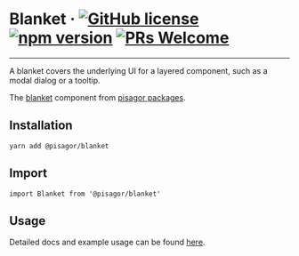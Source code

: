 # Blanket &middot; [![GitHub license](https://img.shields.io/badge/license-MIT-blue.svg)](https://github.com/facebook/react/blob/master/LICENSE) [![npm version](https://img.shields.io/npm/v/react.svg?style=flat)](https://www.npmjs.com/package/react) [![PRs Welcome](https://img.shields.io/badge/PRs-welcome-brightgreen.svg)](https://reactjs.org/docs/how-to-contribute.html#your-first-pull-request)

---

A blanket covers the underlying UI for a layered component, such as a modal dialog or a tooltip.

The [blanket](https://pisagor.com/components/blanket) component from [pisagor packages](https://pisagor.com).

## Installation

    yarn add @pisagor/blanket

## Import
  
    import Blanket from '@pisagor/blanket'
  

## Usage

Detailed docs and example usage can be found [here](https://pisagor.com/components/blanket).
